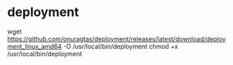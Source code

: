 # deployment


wget https://github.com/onuragtas/deployment/releases/latest/download/deployment_linux_amd64 -O /usr/local/bin/deployment
chmod +x /usr/local/bin/deployment
